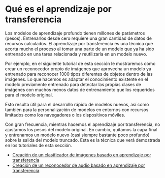 # Qué es el aprendizaje por transferencia

Los modelos de aprendizaje profundo tienen millones de parámetros (pesos). Entrenarlos desde cero requiere una gran cantidad de datos de recursos calculados. El aprendizaje por transferencia es una técnica que acorta mucho el proceso al tomar una parte de un modelo que ya ha sido entrenado en una tarea relacionada y reutilizarla en un modelo nuevo.

Por ejemplo, en el siguiente tutorial de esta sección le mostraremos cómo crear un reconocedor propio de imágenes que aprovecha un modelo ya entrenado para reconocer 1000 tipos diferentes de objetos dentro de las imágenes. Lo que hacemos es adaptar el conocimiento existente en el modelo previamente entrenado para detectar las propias clases de imágenes con muchos menos datos de entrenamiento que los requeridos para el modelo original.

Esto resulta útil para el desarrollo rápido de modelos nuevos, así como también para la personalización de modelos en entornos con recursos limitados como los navegadores o los dispositivos móviles.

Con gran frecuencia, mientras hacemos el aprendizaje por transferencia, no ajustamos los pesos del modelo original. En cambio, quitamos la capa final y entrenamos un modelo nuevo (casi siempre bastante poco profundo) sobre la salida del modelo truncado. Esta es la técnica que verá demostrada en los tutoriales de esta sección.

- [Creación de un clasificador de imágenes basado en aprendizaje por transferencia](image_classification)
- [Creación de un reconocedor de audio basado en aprendizaje por transferencia](audio_recognizer)
